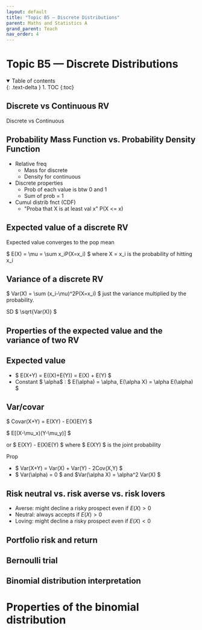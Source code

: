 ```yaml
---
layout: default
title: "Topic B5 — Discrete Distributions"
parent: Maths and Statistics A
grand_parent: Teach
nav_order: 4
---
```


# Topic B5 — Discrete Distributions

<details open markdown="block">
  <summary>
    Table of contents
  </summary>
  {: .text-delta }
1. TOC
{:toc}
</details>

## Discrete vs Continuous RV

Discrete vs Continuous

## Probability Mass Function vs. Probability Density Function

- Relative freq
  - Mass for discrete
  - Density for continuous
- Discrete properties
  - Prob of each value is btw 0 and 1
  - Sum of prob = 1
- Cumul distrib fnct (CDF)
  - "Proba that X is at least val x" P(X <= x)

## Expected value of a discrete RV

Expected value converges to the pop mean

$ E(X) = \mu = \sum x_iP(X=x_i) $ where X = x_i is the probability of hitting x_i

## Variance of a discrete RV

$ Var(X) = \sum (x_i-\mu)^2P(X=x_i) $ just the variance multiplied by the probability.

SD $ \sqrt{Var(X)} $

## Properties of the expected value and the variance of two RV

## Expected value

- $ E(X+Y) = E((X)+E(Y)) = E(X) + E(Y) $
- Constant $ \alpha$ : $ E(\alpha) = \alpha, E(\alpha X) = \alpha E(\alpha) $

## Var/covar

$ Covar(X+Y) = E(XY) - E(X)E(Y) $

$ E[(X-\mu_x)(Y-\mu_y)] $

or $ E(XY) - E(X)E(Y) $ where $ E(XY) $ is the joint probability

Prop

- $ Var(X+Y) = Var(X) + Var(Y) - 2Cov(X,Y) $
- $ Var(\alpha) = 0 $ and $Var(\alpha X) = \alpha^2 Var(X) $ 

## Risk neutral vs. risk averse vs. risk lovers

- Averse: might decline a risky prospect even if $E(X) >0$
- Neutral: always accepts if $E(X) >0$
- Loving: might decline a risky prospect even if $E(X) <0$

## Portfolio risk and return



## Bernoulli trial



## Binomial distribution interpretation



# Properties of the binomial distribution

